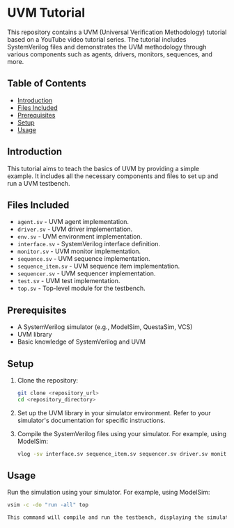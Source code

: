 # UVM Tutorial

This repository contains a UVM (Universal Verification Methodology) tutorial based on a YouTube video tutorial series. The tutorial includes SystemVerilog files and demonstrates the UVM methodology through various components such as agents, drivers, monitors, sequences, and more.

## Table of Contents

- [Introduction](#introduction)
- [Files Included](#files-included)
- [Prerequisites](#prerequisites)
- [Setup](#setup)
- [Usage](#usage)


## Introduction

This tutorial aims to teach the basics of UVM by providing a simple example. It includes all the necessary components and files to set up and run a UVM testbench.

## Files Included

- `agent.sv` - UVM agent implementation.
- `driver.sv` - UVM driver implementation.
- `env.sv` - UVM environment implementation.
- `interface.sv` - SystemVerilog interface definition.
- `monitor.sv` - UVM monitor implementation.
- `sequence.sv` - UVM sequence implementation.
- `sequence_item.sv` - UVM sequence item implementation.
- `sequencer.sv` - UVM sequencer implementation.
- `test.sv` - UVM test implementation.
- `top.sv` - Top-level module for the testbench.

## Prerequisites

- A SystemVerilog simulator (e.g., ModelSim, QuestaSim, VCS)
- UVM library
- Basic knowledge of SystemVerilog and UVM

## Setup

1. Clone the repository:

   ```bash
   git clone <repository_url>
   cd <repository_directory>
   
2. Set up the UVM library in your simulator environment. Refer to your simulator's documentation for specific instructions.

3. Compile the SystemVerilog files using your simulator. For example, using ModelSim:

   ```bash
   vlog -sv interface.sv sequence_item.sv sequencer.sv driver.sv monitor.sv agent.sv env.sv test.sv top.sv

## Usage
Run the simulation using your simulator. For example, using ModelSim:

```bash
vsim -c -do "run -all" top

This command will compile and run the testbench, displaying the simulation results in the console.
